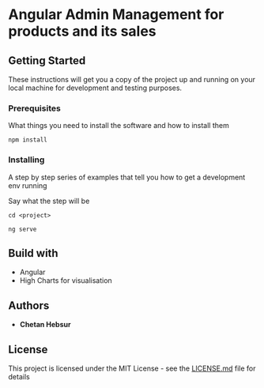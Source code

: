 # Angular Admin Management for products and its sales

## Getting Started

These instructions will get you a copy of the project up and running on your local machine for development and testing purposes.

### Prerequisites

What things you need to install the software and how to install them

```
npm install
```

### Installing

A step by step series of examples that tell you how to get a development env running

Say what the step will be

```
cd <project>
```
```
ng serve
```

## Build with
* Angular
* High Charts for visualisation

## Authors

* **Chetan Hebsur**

## License

This project is licensed under the MIT License - see the [LICENSE.md](LICENSE.md) file for details
